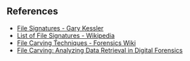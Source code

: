 
## References  

- [File Signatures - Gary Kessler](https://www.garykessler.net/library/file_sigs.html)  
- [List of File Signatures - Wikipedia](https://en.wikipedia.org/wiki/List_of_file_signatures)  
- [File Carving Techniques - Forensics Wiki](https://forensics.wiki/file_carving/)  
-  [File Carving: Analyzing Data Retrieval in Digital Forensics](https://www.researchgate.net/publication/381203350_FILE_CARVING_ANALYZING_DATA_RETRIEVAL_IN_DIGITAL_FORENSICS)  



